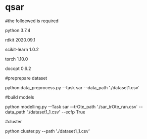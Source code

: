 # qsar
#the folloewed is required 

python 3.7.4

rdkit 2020.09.1

scikit-learn 1.0.2

torch 1.10.0

docopt 0.6.2


#preprepare dataset

python data_preprocess.py --task sar --data_path './dataset1.csv'

#build models

python modelling.py --Task sar --trOte_path './sar_trOte_ran.csv' --data_path './dataset1_1.csv' --ecfp True

#cluster

python cluster.py --path './dataset1_1.csv'
